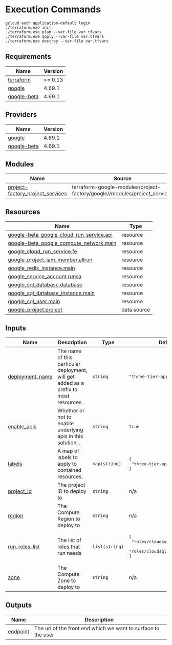 # Execution Commands
```
gcloud auth application-default login
./terraform.exe init
./terraform.exe plan --var-file var.tfvars
./terraform.exe apply --var-file var.tfvars
./terraform.exe destroy --var-file var.tfvars
```
<!-- BEGIN_TF_DOCS -->
## Requirements

| Name | Version |
|------|---------|
| <a name="requirement_terraform"></a> [terraform](#requirement\_terraform) | >= 0.13 |
| <a name="requirement_google"></a> [google](#requirement\_google) | 4.69.1 |
| <a name="requirement_google-beta"></a> [google-beta](#requirement\_google-beta) | 4.69.1 |

## Providers

| Name | Version |
|------|---------|
| <a name="provider_google"></a> [google](#provider\_google) | 4.69.1 |
| <a name="provider_google-beta"></a> [google-beta](#provider\_google-beta) | 4.69.1 |

## Modules

| Name | Source | Version |
|------|--------|---------|
| <a name="module_project-factory_project_services"></a> [project-factory\_project\_services](#module\_project-factory\_project\_services) | terraform-google-modules/project-factory/google//modules/project_services | 14.2.1 |

## Resources

| Name | Type |
|------|------|
| [google-beta_google_cloud_run_service.api](https://registry.terraform.io/providers/hashicorp/google-beta/4.69.1/docs/resources/google_cloud_run_service) | resource |
| [google-beta_google_compute_network.main](https://registry.terraform.io/providers/hashicorp/google-beta/4.69.1/docs/resources/google_compute_network) | resource |
| [google_cloud_run_service.fe](https://registry.terraform.io/providers/hashicorp/google/4.69.1/docs/resources/cloud_run_service) | resource |
| [google_project_iam_member.allrun](https://registry.terraform.io/providers/hashicorp/google/4.69.1/docs/resources/project_iam_member) | resource |
| [google_redis_instance.main](https://registry.terraform.io/providers/hashicorp/google/4.69.1/docs/resources/redis_instance) | resource |
| [google_service_account.runsa](https://registry.terraform.io/providers/hashicorp/google/4.69.1/docs/resources/service_account) | resource |
| [google_sql_database.database](https://registry.terraform.io/providers/hashicorp/google/4.69.1/docs/resources/sql_database) | resource |
| [google_sql_database_instance.main](https://registry.terraform.io/providers/hashicorp/google/4.69.1/docs/resources/sql_database_instance) | resource |
| [google_sql_user.main](https://registry.terraform.io/providers/hashicorp/google/4.69.1/docs/resources/sql_user) | resource |
| [google_project.project](https://registry.terraform.io/providers/hashicorp/google/4.69.1/docs/data-sources/project) | data source |

## Inputs

| Name | Description | Type | Default | Required |
|------|-------------|------|---------|:--------:|
| <a name="input_deployment_name"></a> [deployment\_name](#input\_deployment\_name) | The name of this particular deployment, will get added as a prefix to most resources. | `string` | `"three-tier-app"` | no |
| <a name="input_enable_apis"></a> [enable\_apis](#input\_enable\_apis) | Whether or not to enable underlying apis in this solution. . | `string` | `true` | no |
| <a name="input_labels"></a> [labels](#input\_labels) | A map of labels to apply to contained resources. | `map(string)` | <pre>{<br>  "three-tier-app": true<br>}</pre> | no |
| <a name="input_project_id"></a> [project\_id](#input\_project\_id) | The project ID to deploy to | `string` | n/a | yes |
| <a name="input_region"></a> [region](#input\_region) | The Compute Region to deploy to | `string` | n/a | yes |
| <a name="input_run_roles_list"></a> [run\_roles\_list](#input\_run\_roles\_list) | The list of roles that run needs | `list(string)` | <pre>[<br>  "roles/cloudsql.instanceUser",<br>  "roles/cloudsql.client"<br>]</pre> | no |
| <a name="input_zone"></a> [zone](#input\_zone) | The Compute Zone to deploy to | `string` | n/a | yes |

## Outputs

| Name | Description |
|------|-------------|
| <a name="output_endpoint"></a> [endpoint](#output\_endpoint) | The url of the front end which we want to surface to the user |
<!-- END_TF_DOCS -->